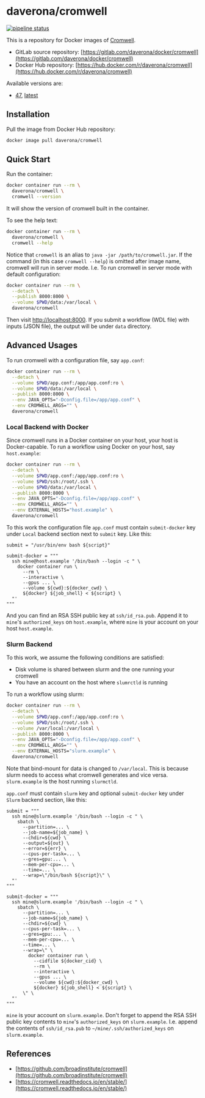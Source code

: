 # daverona/cromwell

[![pipeline status](https://gitlab.com/daverona/docker/cromwell/badges/master/pipeline.svg)](https://gitlab.com/daverona/docker/cromwell/commits/master)

This is a repository for Docker images of [Cromwell](https://github.com/broadinstitute/cromwell).

* GitLab source repository: [https://gitlab.com/daverona/docker/cromwell](https://gitlab.com/daverona/docker/cromwell)
* Docker Hub repository: [https://hub.docker.com/r/daverona/cromwell](https://hub.docker.com/r/daverona/cromwell)

Available versions are:

<!-- * [50](https://gitlab.com/daverona/docker/cromwell/-/blob/50/Dockerfile), [latest](https://gitlab.com/daverona/docker/cromwell/-/blob/50/Dockerfile)
* [49](https://gitlab.com/daverona/docker/cromwell/-/blob/49/Dockerfile)
* [48](https://gitlab.com/daverona/docker/cromwell/-/blob/48/Dockerfile) -->
* [47](https://gitlab.com/daverona/docker/cromwell/-/blob/47/Dockerfile), [latest](https://gitlab.com/daverona/docker/cromwell/-/blob/47/Dockerfile)

## Installation

Pull the image from Docker Hub repository:

```bash
docker image pull daverona/cromwell
```

## Quick Start

Run the container:

```bash
docker container run --rm \
  daverona/cromwell \
  cromwell --version
```

It will show the version of cromwell built in the container.

To see the help text:

```bash
docker container run --rm \
  daverona/cromwell \
  cromwell --help
```

Notice that `cromwell` is an alias to `java -jar /path/to/cromwell.jar`.
If the command (in this case `cromwell --help`) is omitted after image name,
cromwell will run in server mode.
I.e. To run cromwell in server mode with default configuration:

```bash
docker container run --rm \
  --detach \
  --publish 8000:8000 \
  --volume $PWD/data:/var/local \
  daverona/cromwell
```

Then visit [http://localhost:8000](http://localhost:8000).
If you submit a workflow (WDL file) with inputs (JSON file), the output will be
under `data` directory.

## Advanced Usages

To run cromwell with a configuration file, say `app.conf`:

```bash
docker container run --rm \
  --detach \
  --volume $PWD/app.conf:/app/app.conf:ro \
  --volume $PWD/data:/var/local \
  --publish 8000:8000 \
  --env JAVA_OPTS="-Dconfig.file=/app/app.conf" \
  --env CROMWELL_ARGS="" \
  daverona/cromwell
```

### Local Backend with Docker

Since cromwell runs in a Docker container on your host, your host
is Docker-capable. To run a workflow using Docker on your host, 
say `host.example`:

```bash
docker container run --rm \
  --detach \
  --volume $PWD/app.conf:/app/app.conf:ro \
  --volume $PWD/ssh:/root/.ssh \
  --volume $PWD/data:/var/local \
  --publish 8000:8000 \
  --env JAVA_OPTS="-Dconfig.file=/app/app.conf" \
  --env CROMWELL_ARGS="" \
  --env EXTERNAL_HOSTS="host.example" \
  daverona/cromwell
```

To this work the configuration file `app.conf` must contain `submit-docker` key
under `Local` backend section next to `submit` key. Like this:

```hocon
submit = "/usr/bin/env bash ${script}"

submit-docker = """
  ssh mine@host.example '/bin/bash --login -c " \
    docker container run \
      --rm \
      --interactive \
      --gpus ... \
      --volume ${cwd}:${docker_cwd} \
      ${docker} ${job_shell} < ${script} \
  "'
"""
```

And you can find an RSA SSH public key at `ssh/id_rsa.pub`. Append it
to `mine`'s `authorized_keys` on `host.example`, where `mine` is your account
on your host `host.example`.

### Slurm Backend

To this work, we assume the following conditions are satisfied:

* Disk volume is shared between slurm and the one running your cromwell
* You have an account on the host where `slumrctld` is running

To run a workflow using slurm:

```bash
docker container run --rm \
  --detach \
  --volume $PWD/app.conf:/app/app.conf:ro \
  --volume $PWD/ssh:/root/.ssh \
  --volume /var/local:/var/local \
  --publish 8000:8000 \
  --env JAVA_OPTS="-Dconfig.file=/app/app.conf" \
  --env CROMWELL_ARGS="" \
  --env EXTERNAL_HOSTS="slurm.example" \
  daverona/cromwell
```

Note that bind-mount for data is changed to `/var/local`. This is because
slurm needs to access what cromwell generates and vice versa. 
`slurm.example` is the host running `slurmctld`.

`app.conf` must contain `slurm` key and optional `submit-docker` key under `Slurm` backend section,
like this:

```hocon
submit = """
  ssh mine@slurm.example '/bin/bash --login -c " \
    sbatch \
      --partition=... \
      --job-name=${job_name} \
      --chdir=${cwd} \
      --output=${out} \
      --error=${err} \
      --cpus-per-task=... \
      --gres=gpu:... \
      --mem-per-cpu=... \
      --time=... \
      --wrap=\"/bin/bash ${script}\" \
  "'
"""

submit-docker = """
  ssh mine@slurm.example '/bin/bash --login -c " \
    sbatch \
      --partition=... \
      --job-name=${job_name} \
      --chdir=${cwd} \
      --cpus-per-task=... \
      --gres=gpu:... \
      --mem-per-cpu=... \
      --time=... \
      --wrap=\" \
        docker container run \
          --cidfile ${docker_cid} \
          --rm \
          --interactive \
          --gpus ... \
          --volume ${cwd}:${docker_cwd} \
          ${docker} ${job_shell} < ${script} \
      \" \
  "'
"""
```

`mine` is your account on `slurm.example`. Don't forget to 
append the RSA SSH public key contents to `mine`'s `authorized_keys` on `slurm.example`.
I.e. append the contents of `ssh/id_rsa.pub` to `~/mine/.ssh/authorized_keys` on `slurm.example`.

## References

* [https://github.com/broadinstitute/cromwell](https://github.com/broadinstitute/cromwell)
* [https://cromwell.readthedocs.io/en/stable/](https://cromwell.readthedocs.io/en/stable/)
